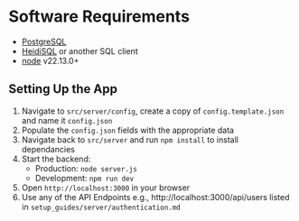 # Software Requirements
- [PostgreSQL](https://www.postgresql.org)
- [HeidiSQL](https://www.heidisql.com) or another SQL client
- [node](https://nodejs.org/en) v22.13.0+

## Setting Up the App
1. Navigate to `src/server/config`, create a copy of `config.template.json` and name it `config.json`
2. Populate the `config.json` fields with the appropriate data
3. Navigate back to `src/server` and run `npm install` to install dependancies
4. Start the backend:
    - Production: `node server.js`
    - Development: `npm run dev`
5. Open `http://localhost:3000` in your browser
6. Use any of the API Endpoints e.g., http://localhost:3000/api/users listed in `setup_guides/server/authentication.md`